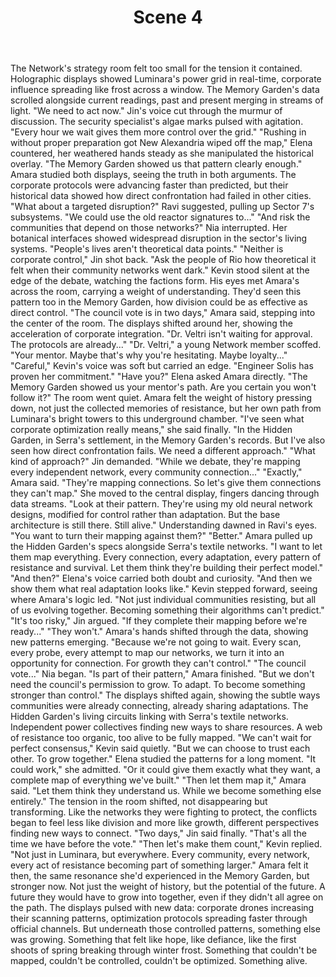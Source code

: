 ﻿---
chapter: 3
scene: 4
chapter_title: "THE VERDANT NETWORK"
chapter_slug: the-verdant-network
title: "Scene 4"
slug: ch03-sc04-the-verdant-network
order: 4
prev: ch03-sc03-the-verdant-network
next: ch03-sc05-the-verdant-network
word_count: 948
reading_time_min: 4
est_tokens: 1232
id: "f26e5afa-eb99-4904-ac82-aedccbb43903"
---

The Network's strategy room felt too small for the tension it contained. Holographic displays showed Luminara's power grid in real-time, corporate influence spreading like frost across a window. The Memory Garden's data scrolled alongside current readings, past and present merging in streams of light.
      "We need to act now." Jin's voice cut through the murmur of discussion. The security specialist's algae marks pulsed with agitation. "Every hour we wait gives them more control over the grid."
      "Rushing in without proper preparation got New Alexandria wiped off the map," Elena countered, her weathered hands steady as she manipulated the historical overlay. "The Memory Garden showed us that pattern clearly enough."
      Amara studied both displays, seeing the truth in both arguments. The corporate protocols were advancing faster than predicted, but their historical data showed how direct confrontation had failed in other cities.
      "What about a targeted disruption?" Ravi suggested, pulling up Sector 7's subsystems. "We could use the old reactor signatures to..."
      "And risk the communities that depend on those networks?" Nia interrupted. Her botanical interfaces showed widespread disruption in the sector's living systems. "People's lives aren't theoretical data points."
      "Neither is corporate control," Jin shot back. "Ask the people of Rio how theoretical it felt when their community networks went dark."
      Kevin stood silent at the edge of the debate, watching the factions form. His eyes met Amara's across the room, carrying a weight of understanding. They'd seen this pattern too in the Memory Garden, how division could be as effective as direct control.
      "The council vote is in two days," Amara said, stepping into the center of the room. The displays shifted around her, showing the acceleration of corporate integration. "Dr. Veltri isn't waiting for approval. The protocols are already..."
      "Dr. Veltri," a young Network member scoffed. "Your mentor. Maybe that's why you're hesitating. Maybe loyalty..."
      "Careful," Kevin's voice was soft but carried an edge. "Engineer Solis has proven her commitment."
      "Have you?" Elena asked Amara directly. "The Memory Garden showed us your mentor's path. Are you certain you won't follow it?"
      The room went quiet. Amara felt the weight of history pressing down, not just the collected memories of resistance, but her own path from Luminara's bright towers to this underground chamber.
      "I've seen what corporate optimization really means," she said finally. "In the Hidden Garden, in Serra's settlement, in the Memory Garden's records. But I've also seen how direct confrontation fails. We need a different approach."
      "What kind of approach?" Jin demanded. "While we debate, they're mapping every independent network, every community connection..."
      "Exactly," Amara said. "They're mapping connections. So let's give them connections they can't map."
      She moved to the central display, fingers dancing through data streams. "Look at their pattern. They're using my old neural network designs, modified for control rather than adaptation. But the base architecture is still there. Still alive."
      Understanding dawned in Ravi's eyes. "You want to turn their mapping against them?"
      "Better." Amara pulled up the Hidden Garden's specs alongside Serra's textile networks. "I want to let them map everything. Every connection, every adaptation, every pattern of resistance and survival. Let them think they're building their perfect model."
      "And then?" Elena's voice carried both doubt and curiosity.
      "And then we show them what real adaptation looks like." Kevin stepped forward, seeing where Amara's logic led. "Not just individual communities resisting, but all of us evolving together. Becoming something their algorithms can't predict."
      "It's too risky," Jin argued. "If they complete their mapping before we're ready..."
      "They won't." Amara's hands shifted through the data, showing new patterns emerging. "Because we're not going to wait. Every scan, every probe, every attempt to map our networks, we turn it into an opportunity for connection. For growth they can't control."
      "The council vote..." Nia began.
      "Is part of their pattern," Amara finished. "But we don't need the council's permission to grow. To adapt. To become something stronger than control."
      The displays shifted again, showing the subtle ways communities were already connecting, already sharing adaptations. The Hidden Garden's living circuits linking with Serra's textile networks. Independent power collectives finding new ways to share resources. A web of resistance too organic, too alive to be fully mapped.
      "We can't wait for perfect consensus," Kevin said quietly. "But we can choose to trust each other. To grow together."
      Elena studied the patterns for a long moment. "It could work," she admitted. "Or it could give them exactly what they want, a complete map of everything we've built."
      "Then let them map it," Amara said. "Let them think they understand us. While we become something else entirely."
      The tension in the room shifted, not disappearing but transforming. Like the networks they were fighting to protect, the conflicts began to feel less like division and more like growth, different perspectives finding new ways to connect.
      "Two days," Jin said finally. "That's all the time we have before the vote."
      "Then let's make them count," Kevin replied. "Not just in Luminara, but everywhere. Every community, every network, every act of resistance becoming part of something larger."
      Amara felt it then, the same resonance she'd experienced in the Memory Garden, but stronger now. Not just the weight of history, but the potential of the future. A future they would have to grow into together, even if they didn't all agree on the path.
      The displays pulsed with new data: corporate drones increasing their scanning patterns, optimization protocols spreading faster through official channels. But underneath those controlled patterns, something else was growing. Something that felt like hope, like defiance, like the first shoots of spring breaking through winter frost.
      Something that couldn't be mapped, couldn't be controlled, couldn't be optimized.
      Something alive.
